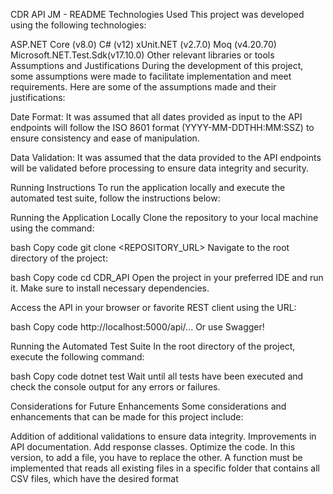 CDR API JM - README
Technologies Used
This project was developed using the following technologies:

ASP.NET Core (v8.0)
C# (v12)
xUnit.NET (v2.7.0)
Moq (v4.20.70)
Microsoft.NET.Test.Sdk(v17.10.0)
Other relevant libraries or tools
Assumptions and Justifications
During the development of this project, some assumptions were made to facilitate implementation and meet requirements. Here are some of the assumptions made and their justifications:

Date Format: It was assumed that all dates provided as input to the API endpoints will follow the ISO 8601 format (YYYY-MM-DDTHH:MM:SSZ) to ensure consistency and ease of manipulation.

Data Validation: It was assumed that the data provided to the API endpoints will be validated before processing to ensure data integrity and security.

Running Instructions
To run the application locally and execute the automated test suite, follow the instructions below:

Running the Application Locally
Clone the repository to your local machine using the command:

bash
Copy code
git clone <REPOSITORY_URL>
Navigate to the root directory of the project:

bash
Copy code
cd CDR_API
Open the project in your preferred IDE and run it. Make sure to install necessary dependencies.

Access the API in your browser or favorite REST client using the URL:

bash
Copy code
http://localhost:5000/api/...
Or use Swagger!

Running the Automated Test Suite
In the root directory of the project, execute the following command:

bash
Copy code
dotnet test
Wait until all tests have been executed and check the console output for any errors or failures.

Considerations for Future Enhancements
Some considerations and enhancements that can be made for this project include:

Addition of additional validations to ensure data integrity.
Improvements in API documentation.
Add response classes.
Optimize the code.
In this version, to add a file, you have to replace the other. A function must be implemented that reads all existing files in a specific folder that contains all CSV files, which have the desired format
